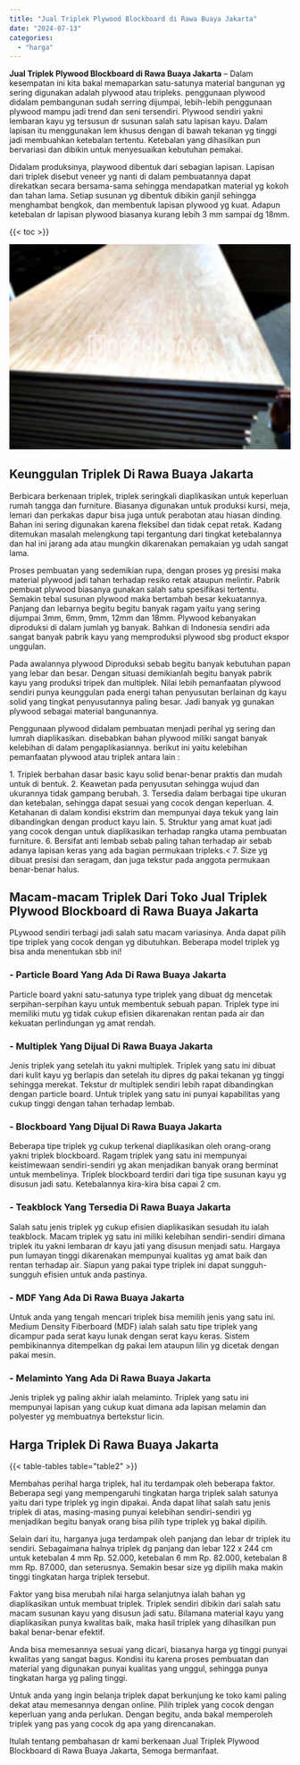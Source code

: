 ```yaml
---
title: "Jual Triplek Plywood Blockboard di Rawa Buaya Jakarta"
date: "2024-07-13"
categories: 
  - "harga"
---
```


**Jual Triplek Plywood Blockboard di Rawa Buaya Jakarta** – Dalam kesempatan ini kita bakal memaparkan satu-satunya material bangunan yg sering digunakan adalah plywood atau tripleks. penggunaan plywood didalam pembangunan sudah serring dijumpai, lebih-lebih penggunaan plywood mampu jadi trend dan seni tersendiri. Plywood sendiri yakni lembaran kayu yg tersusun dr susunan salah satu lapisan kayu. Dalam lapisan itu menggunakan lem khusus dengan di bawah tekanan yg tinggi jadi membuahkan ketebalan tertentu. Ketebalan yang dihasilkan pun bervariasi dan dibikin untuk menyesuaikan kebutuhan pemakai.

Didalam produksinya, playwood dibentuk dari sebagian lapisan. Lapisan dari triplek disebut veneer yg nanti di dalam pembuatannya dapat direkatkan secara bersama-sama sehingga mendapatkan material yg kokoh dan tahan lama. Setiap susunan yg dibentuk dibikin ganjil sehingga menghambat bengkok, dan membentuk lapisan plywood yg kuat. Adapun ketebalan dr lapisan plywood biasanya kurang lebih 3 mm sampai dg 18mm.

{{< toc >}}

![Jual Triplek Plywood Blockboard di Rawa Buaya Jakarta](/images/jual-triplek-murah-16.png)

## Keunggulan Triplek Di Rawa Buaya Jakarta

Berbicara berkenaan triplek, triplek seringkali diaplikasikan untuk keperluan rumah tangga dan furniture. Biasanya digunakan untuk produksi kursi, meja, lemari dan perkakas dapur bisa juga untuk perabotan atau hiasan dinding. Bahan ini sering digunakan karena fleksibel dan tidak cepat retak. Kadang ditemukan masalah melengkung tapi tergantung dari tingkat ketebalannya dan hal ini jarang ada atau mungkin dikarenakan pemakaian yg udah sangat lama.

Proses pembuatan yang sedemikian rupa, dengan proses yg presisi maka material plywood jadi tahan terhadap resiko retak ataupun melintir. Pabrik pembuat plywood biasanya gunakan salah satu spesifikasi tertentu. Semakin tebal susunan plywood maka bertambah besar kekuatannya. Panjang dan lebarnya begitu begitu banyak ragam yaitu yang sering dijumpai 3mm, 6mm, 9mm, 12mm dan 18mm. Plywood kebanyakan diproduksi di dalam jumlah yg banyak. Bahkan di Indonesia sendiri ada sangat banyak pabrik kayu yang memproduksi plywood sbg product ekspor unggulan.

Pada awalannya plywood Diproduksi sebab begitu banyak kebutuhan papan yang lebar dan besar. Dengan situasi demikianlah begitu banyak pabrik kayu yang produksi tripek dan multiplek. Nilai lebih pemanfaatan plywood sendiri punya keunggulan pada energi tahan penyusutan berlainan dg kayu solid yang tingkat penyusutannya paling besar. Jadi banyak yg gunakan plywood sebagai material bangunannya.

Penggunaan plywood didalam pembuatan menjadi perihal yg sering dan lumrah diaplikasikan. disebabkan bahan plywood miliki sangat banyak kelebihan di dalam pengaplikasiannya. berikut ini yaitu kelebihan pemanfaatan plywood atau triplek antara lain :

1\. Triplek berbahan dasar basic kayu solid benar-benar praktis dan mudah untuk di bentuk. 2. Keawetan pada penyusutan sehingga wujud dan ukurannya tidak gampang berubah. 3. Tersedia dalam berbagai tipe ukuran dan ketebalan, sehingga dapat sesuai yang cocok dengan keperluan. 4. Ketahanan di dalam kondisi ekstrim dan mempunyai daya tekuk yang lain dibandingkan dengan product kayu lain. 5. Struktur yang amat kuat jadi yang cocok dengan untuk diaplikasikan terhadap rangka utama pembuatan furniture. 6. Bersifat anti lembab sebab paling tahan terhadap air sebab adanya lapisan keras yang ada bagian permukaan tripleks.< 7. Size yg dibuat presisi dan seragam, dan juga tekstur pada anggota permukaan benar-benar halus.

## Macam-macam Triplek Dari Toko Jual Triplek Plywood Blockboard di Rawa Buaya Jakarta

PLywood sendiri terbagi jadi salah satu macam variasinya. Anda dapat pilih tipe triplek yang cocok dengan yg dibutuhkan. Beberapa model triplek yg bisa anda menentukan sbb ini!

### \- Particle Board Yang Ada Di Rawa Buaya Jakarta

Particle board yakni satu-satunya type triplek yang dibuat dg mencetak serpihan-serpihan kayu untuk membentuk sebuah papan. Triplek type ini memiliki mutu yg tidak cukup efisien dikarenakan rentan pada air dan kekuatan perlindungan yg amat rendah.

### \- Multiplek Yang Dijual Di Rawa Buaya Jakarta

Jenis triplek yang setelah itu yakni multiplek. Triplek yang satu ini dibuat dari kulit kayu yg berlapis dan setelah itu dipres dg pakai tekanan yg tinggi sehingga merekat. Tekstur dr multiplek sendiri lebih rapat dibandingkan dengan particle board. Untuk triplek yang satu ini punyai kapabilitas yang cukup tinggi dengan tahan terhadap lembab.

### \- Blockboard Yang Dijual Di Rawa Buaya Jakarta

Beberapa tipe triplek yg cukup terkenal diaplikasikan oleh orang-orang yakni triplek blockboard. Ragam triplek yang satu ini mempunyai keistimewaan sendiri-sendiri yg akan menjadikan banyak orang berminat untuk membelinya. Triplek blockboard terdiri dari tiga tipe susunan kayu yg disusun jadi satu. Ketebalannya kira-kira bisa capai 2 cm.

### \- Teakblock Yang Tersedia Di Rawa Buaya Jakarta

Salah satu jenis triplek yg cukup efisien diaplikasikan sesudah itu ialah teakblock. Macam triplek yg satu ini miliki kelebihan sendiri-sendiri dimana triplek itu yakni lembaran dr kayu jati yang disusun menjadi satu. Hargaya pun lumayan tinggi dikarenakan mempunyai kualitas yg amat baik dan rentan terhadap air. Siapun yang pakai type triplek ini dapat sungguh-sungguh efisien untuk anda pastinya.

### \- MDF Yang Ada Di Rawa Buaya Jakarta

Untuk anda yang tengah mencari triplek bisa memilih jenis yang satu ini. Medium Density Fiberboard (MDF) ialah salah satu tipe triplek yang dicampur pada serat kayu lunak dengan serat kayu keras. Sistem pembikinannya ditempelkan dg pakai lem ataupun lilin yg dicetak dengan pakai mesin.

### \- Melaminto Yang Ada Di Rawa Buaya Jakarta

Jenis triplek yg paling akhir ialah melaminto. Triplek yang satu ini mempunyai lapisan yang cukup kuat dimana ada lapisan melamin dan polyester yg membuatnya bertekstur licin.

## Harga Triplek Di Rawa Buaya Jakarta

{{< table-tables table="table2" >}}

Membahas perihal harga triplek, hal itu terdampak oleh beberapa faktor. Beberapa segi yang mempengaruhi tingkatan harga triplek salah satunya yaitu dari type triplek yg ingin dipakai. Anda dapat lihat salah satu jenis triplek di atas, masing-masing punyai kelebihan sendiri-sendiri yg menjadikan begitu banyak orang bisa pilih type triplek yg bakal dipilih.

Selain dari itu, harganya juga terdampak oleh panjang dan lebar dr triplek itu sendiri. Sebagaimana halnya triplek dg panjang dan lebar 122 x 244 cm untuk ketebalan 4 mm Rp. 52.000, ketebalan 6 mm Rp. 82.000, ketebalan 8 mm Rp. 87.000, dan seterusnya. Semakin besar size yg dipilih maka makin tinggi tingkatan harga triplek tersebut.

Faktor yang bisa merubah nilai harga selanjutnya ialah bahan yg diaplikasikan untuk membuat triplek. Triplek sendiri dibikin dari salah satu macam susunan kayu yang disusun jadi satu. Bilamana material kayu yang diaplikasikan punya kwalitas baik, maka hasil triplek yang dihasilkan pun bakal benar-benar efektif.

Anda bisa memesannya sesuai yang dicari, biasanya harga yg tinggi punyai kwalitas yang sangat bagus. Kondisi itu karena proses pembuatan dan material yang digunakan punyai kualitas yang unggul, sehingga punya tingkatan harga yg paling tinggi.

Untuk anda yang ingin belanja triplek dapat berkunjung ke toko kami paling dekat atau memesannya dengan online. Pilih triplek yang cocok dengan keperluan yang anda perlukan. Dengan begitu, anda bakal memperoleh triplek yang pas yang cocok dg apa yang direncanakan.

Itulah tentang pembahasan dr kami berkenaan Jual Triplek Plywood Blockboard di Rawa Buaya Jakarta, Semoga bermanfaat.
